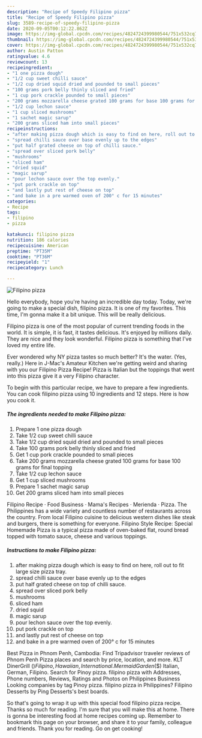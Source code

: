 ```yaml
---
description: "Recipe of Speedy Filipino pizza"
title: "Recipe of Speedy Filipino pizza"
slug: 3589-recipe-of-speedy-filipino-pizza
date: 2020-09-05T00:12:22.862Z
image: https://img-global.cpcdn.com/recipes/4824724399980544/751x532cq70/filipino-pizza-recipe-main-photo.jpg
thumbnail: https://img-global.cpcdn.com/recipes/4824724399980544/751x532cq70/filipino-pizza-recipe-main-photo.jpg
cover: https://img-global.cpcdn.com/recipes/4824724399980544/751x532cq70/filipino-pizza-recipe-main-photo.jpg
author: Austin Patton
ratingvalue: 4.6
reviewcount: 13
recipeingredient:
- "1 one pizza dough"
- "1/2 cup sweet chilli sauce"
- "1/2 cup dried squid dried and pounded to small pieces"
- "100 grams pork belly thinly sliced and fried"
- "1 cup pork crackle pounded to small pieces"
- "200 grams mozzarella cheese grated 100 grams for base 100 grams for final topping"
- "1/2 cup lechon sauce"
- "1 cup sliced mushrooms"
- "1 sachet magic sarup"
- "200 grams sliced ham into small pieces"
recipeinstructions:
- "after making pizza dough which is easy to find on here, roll out to fit large size pizza tray."
- "spread chilli sauce over base evenly up to the edges"
- "put half grated cheese on top of chilli sauce."
- "spread over sliced pork belly"
- "mushrooms"
- "sliced ham"
- "dried squid"
- "magic sarup"
- "pour lechon sauce over the top evenly."
- "put pork crackle on top"
- "and lastly put rest of cheese on top"
- "and bake in a pre warmed oven of 200° c for 15 minutes"
categories:
- Recipe
tags:
- filipino
- pizza

katakunci: filipino pizza 
nutrition: 186 calories
recipecuisine: American
preptime: "PT35M"
cooktime: "PT36M"
recipeyield: "1"
recipecategory: Lunch

---
```



![Filipino pizza](https://img-global.cpcdn.com/recipes/4824724399980544/751x532cq70/filipino-pizza-recipe-main-photo.jpg)

Hello everybody, hope you're having an incredible day today. Today, we're going to make a special dish, filipino pizza. It is one of my favorites. This time, I'm gonna make it a bit unique. This will be really delicious.

Filipino pizza is one of the most popular of current trending foods in the world. It is simple, it is fast, it tastes delicious. It's enjoyed by millions daily. They are nice and they look wonderful. Filipino pizza is something that I've loved my entire life.

Ever wondered why NY pizza tastes so much better? It&#39;s the water. (Yes, really.) Here in J-Mac&#39;s Amateur Kitchen we&#39;re getting weird and sharing with you our Filipino Pizza Recipe! Pizza is Italian but the toppings that went into this pizza give it a very Filipino character.


To begin with this particular recipe, we have to prepare a few ingredients. You can cook filipino pizza using 10 ingredients and 12 steps. Here is how you cook it.

<!--inarticleads1-->

##### The ingredients needed to make Filipino pizza:

1. Prepare 1 one pizza dough
1. Take 1/2 cup sweet chilli sauce
1. Take 1/2 cup dried squid dried and pounded to small pieces
1. Take 100 grams pork belly thinly sliced and fried
1. Get 1 cup pork crackle pounded to small pieces
1. Take 200 grams mozzarella cheese grated 100 grams for base 100 grams for final topping
1. Take 1/2 cup lechon sauce
1. Get 1 cup sliced mushrooms
1. Prepare 1 sachet magic sarup
1. Get 200 grams sliced ham into small pieces


Filipino Recipe · Food Business · Mama&#39;s Recipes · Merienda · Pizza. The Philippines has a wide variety and countless number of restaurants across the country. From local Filipino cuisine to delicious western dishes like steak and burgers, there is something for everyone. Filipino Style Recipe: Special Homemade Pizza is a typical pizza made of oven-baked flat, round bread topped with tomato sauce, cheese and various toppings. 

<!--inarticleads2-->

##### Instructions to make Filipino pizza:

1. after making pizza dough which is easy to find on here, roll out to fit large size pizza tray.
1. spread chilli sauce over base evenly up to the edges
1. put half grated cheese on top of chilli sauce.
1. spread over sliced pork belly
1. mushrooms
1. sliced ham
1. dried squid
1. magic sarup
1. pour lechon sauce over the top evenly.
1. put pork crackle on top
1. and lastly put rest of cheese on top
1. and bake in a pre warmed oven of 200° c for 15 minutes


Best Pizza in Phnom Penh, Cambodia: Find Tripadvisor traveler reviews of Phnom Penh Pizza places and search by price, location, and more. KLT DinerGrill ($) Filipino, Hawaiian, International. Mermaid Garden ($$) Italian, German, Filipino. Search for Pinoy pizza. filipino pizza with Addresses, Phone numbers, Reviews, Ratings and Photos on Philippines Business Looking companies by tag Pinoy pizza. filipino pizza in Philippines? Filipino Desserts by Ping Desserts&#39;s best boards. 

So that's going to wrap it up with this special food filipino pizza recipe. Thanks so much for reading. I'm sure that you will make this at home. There is gonna be interesting food at home recipes coming up. Remember to bookmark this page on your browser, and share it to your family, colleague and friends. Thank you for reading. Go on get cooking!
